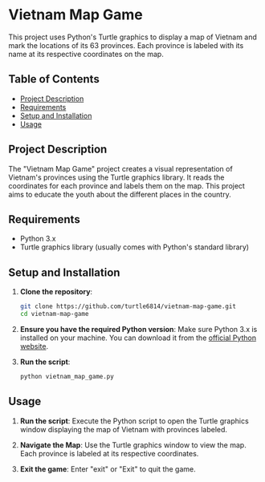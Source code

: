 # Vietnam Map Game

This project uses Python's Turtle graphics to display a map of Vietnam and mark the locations of its 63 provinces. Each province is labeled with its name at its respective coordinates on the map.

## Table of Contents

- [Project Description](#project-description)
- [Requirements](#requirements)
- [Setup and Installation](#setup-and-installation)
- [Usage](#usage)


## Project Description

The "Vietnam Map Game" project creates a visual representation of Vietnam's provinces using the Turtle graphics library. It reads the coordinates for each province and labels them on the map. This project aims to educate the youth about the different places in the country.

## Requirements

- Python 3.x
- Turtle graphics library (usually comes with Python's standard library)

## Setup and Installation

1. **Clone the repository**:
    ```sh
    git clone https://github.com/turtle6814/vietnam-map-game.git
    cd vietnam-map-game
    ```

2. **Ensure you have the required Python version**:
    Make sure Python 3.x is installed on your machine. You can download it from the [official Python website](https://www.python.org/downloads/).

3. **Run the script**:
    ```sh
    python vietnam_map_game.py
    ```

## Usage

1. **Run the script**:
    Execute the Python script to open the Turtle graphics window displaying the map of Vietnam with provinces labeled.

2. **Navigate the Map**:
    Use the Turtle graphics window to view the map. Each province is labeled at its respective coordinates.
3. **Exit the game**:
   Enter "exit" or "Exit" to quit the game.
   
